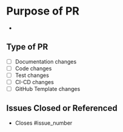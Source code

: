 # Purpose of PR

- 

## Type of PR

- [ ] Documentation changes
- [ ] Code changes
- [ ] Test changes
- [ ] CI-CD changes
- [ ] GitHub Template changes

## Issues Closed or Referenced

- Closes #issue_number
